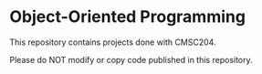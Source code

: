 # Object-Oriented Programming
This repository contains projects done with CMSC204.

Please do NOT modify or copy code published in this repository.
